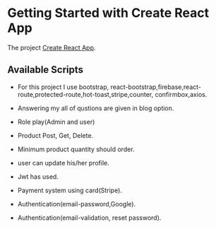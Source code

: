 # Getting Started with Create React App

The project [Create React App](https://x-parts.web.app/).

## Available Scripts

-   For this project I use bootstrap, react-bootstrap,firebase,react-route,protected-route,hot-toast,stripe,counter, confirmbox,axios.
-   Answering my all of qustions are given in blog option.

-   Role play(Admin and user)

-   Product Post, Get, Delete.

-   Minimum product quantity should order.

-   user can update his/her profile.

-   Jwt has used.

-   Payment system using card(Stripe).

-   Authentication(email-password,Google).

-   Authentication(email-validation, reset password).
